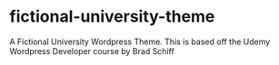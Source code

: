 # fictional-university-theme
A Fictional University Wordpress Theme. This is based off the Udemy Wordpress Developer course by Brad Schiff
